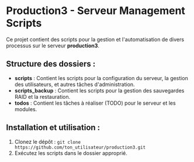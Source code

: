 # Production3 - Serveur Management Scripts

Ce projet contient des scripts pour la gestion et l'automatisation de divers processus sur le serveur **production3**.

## Structure des dossiers :
- **scripts** : Contient les scripts pour la configuration du serveur, la gestion des utilisateurs, et autres tâches d'administration.
- **scripts_backup** : Contient les scripts pour la gestion des sauvegardes RAID et la restauration.
- **todos** : Contient les tâches à réaliser (TODO) pour le serveur et les modules.

## Installation et utilisation :
1. Clonez le dépôt : `git clone https://github.com/ton_utilisateur/production3.git`
2. Exécutez les scripts dans le dossier approprié.
